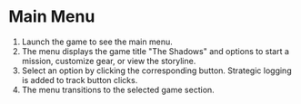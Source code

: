 # Main Menu

1. Launch the game to see the main menu.
2. The menu displays the game title "The Shadows" and options to start a mission, customize gear, or view the storyline.
3. Select an option by clicking the corresponding button. Strategic logging is added to track button clicks.
4. The menu transitions to the selected game section.
